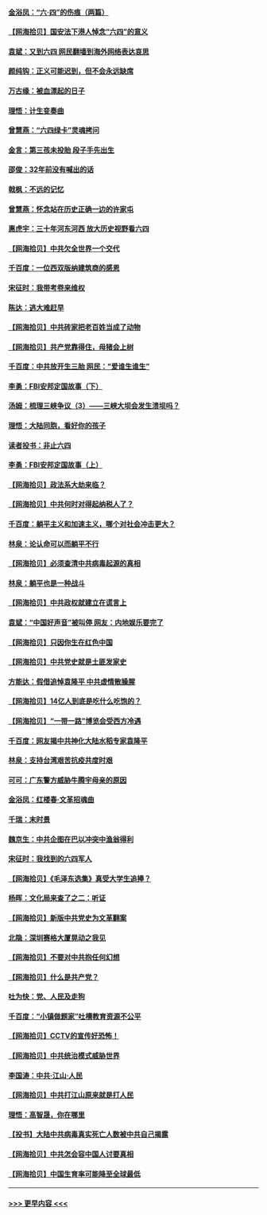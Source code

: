 #### [金浴凤：“六·四”的伤痕（两篇）](../pages/nsc993/n13001719.md?t=06061751) 
#### [【网海拾贝】国安法下港人悼念“六四”的意义](../pages/nsc993/n13001039.md?t=06061751) 
#### [袁斌：又到六四 网民翻墙到海外网络表达哀思](../pages/nsc993/n13000995.md?t=06061751) 
#### [颜纯钩：正义可能迟到，但不会永远缺席](../pages/nsc993/n13000920.md?t=06061751) 
#### [万古缘：被血漂起的日子](../pages/nsc993/n13000914.md?t=06061751) 
#### [理悟：计生变奏曲](../pages/nsc993/n13000414.md?t=06061751) 
#### [曾慧燕：“六四绿卡”灵魂拷问](../pages/nsc993/n13000277.md?t=06061751) 
#### [金言：第三孩未投胎 段子手先出生](../pages/nsc993/n13000215.md?t=06061751) 
#### [邵俊：32年前没有喊出的话](../pages/nsc993/n13000181.md?t=06061751) 
#### [戟枫：不远的记忆](../pages/nsc993/n13000121.md?t=06061751) 
#### [曾慧燕：怀念站在历史正确一边的许家屯](../pages/nsc993/n13000073.md?t=06061751) 
#### [惠虎宇：三十年河东河西 放大历史视野看六四](../pages/nsc993/n13000018.md?t=06061751) 
#### [【网海拾贝】中共欠全世界一个交代](../pages/nsc993/n12998706.md?t=06061751) 
#### [千百度：一位西双版纳建筑商的感恩](../pages/nsc993/n12998487.md?t=06061751) 
#### [宋征时：我带考卷来维权](../pages/nsc993/n12994088.md?t=06061751) 
#### [陈达：逃大难赶早](../pages/nsc993/n12993569.md?t=06061751) 
#### [【网海拾贝】中共砖家把老百姓当成了动物](../pages/nsc993/n12993483.md?t=06061751) 
#### [【网海拾贝】共产党靠得住，母猪会上树](../pages/nsc993/n12990730.md?t=06061751) 
#### [千百度：中共放开生三胎 网民：“爱谁生谁生”](../pages/nsc993/n12990644.md?t=06061751) 
#### [李勇：FBI安邦定国故事（下）](../pages/nsc993/n12987854.md?t=06061751) 
#### [汤姆：梳理三峡争议（3）——三峡大坝会发生溃坝吗？](../pages/nsc993/n12989806.md?t=06061751) 
#### [理悟：大陆同胞，看好你的孩子](../pages/nsc993/n12989778.md?t=06061751) 
#### [读者投书：非止六四](../pages/nsc993/n12989673.md?t=06061751) 
#### [李勇：FBI安邦定国故事（上）](../pages/nsc993/n12987749.md?t=06061751) 
#### [【网海拾贝】政法系大劫来临？](../pages/nsc993/n12987596.md?t=06061751) 
#### [【网海拾贝】中共何时对得起纳税人了？](../pages/nsc993/n12985578.md?t=06061751) 
#### [千百度：躺平主义和加速主义，哪个对社会冲击更大？](../pages/nsc993/n12985512.md?t=06061751) 
#### [林泉：论认命可以而躺平不行](../pages/nsc993/n12985505.md?t=06061751) 
#### [【网海拾贝】必须查清中共病毒起源的真相](../pages/nsc993/n12984276.md?t=06061751) 
#### [林泉：躺平也是一种战斗](../pages/nsc993/n12984194.md?t=06061751) 
#### [【网海拾贝】中共政权就建立在谎言上](../pages/nsc993/n12981880.md?t=06061751) 
#### [袁斌：“中国好声音”被叫停 网友：内地娱乐要完了](../pages/nsc993/n12981826.md?t=06061751) 
#### [【网海拾贝】只因你生在红色中国](../pages/nsc993/n12979096.md?t=06061751) 
#### [【网海拾贝】中共党史就是土匪发家史](../pages/nsc993/n12976478.md?t=06061751) 
#### [方能达：假借追悼袁隆平 中共虚情散臊腥](../pages/nsc993/n12976396.md?t=06061751) 
#### [【网海拾贝】14亿人到底是吃什么吃饱的？](../pages/nsc993/n12974125.md?t=06061751) 
#### [【网海拾贝】“一带一路”博览会受西方冷遇](../pages/nsc993/n12971787.md?t=06061751) 
#### [千百度：网友揭中共神化大陆水稻专家袁隆平](../pages/nsc993/n12971733.md?t=06061751) 
#### [林泉：支持台湾艰苦抗疫共度时艰](../pages/nsc993/n12971350.md?t=06061751) 
#### [可可：广东警方威胁牛腾宇母亲的原因](../pages/nsc993/n12971100.md?t=06061751) 
#### [金浴凤：红楼春·文革招魂曲](../pages/nsc993/n12970354.md?t=06061751) 
#### [千瑞：末时景](../pages/nsc993/n12970337.md?t=06061751) 
#### [魏京生：中共企图在巴以冲突中渔翁得利](../pages/nsc993/n12970286.md?t=06061751) 
#### [宋征时：我找到的六四军人](../pages/nsc993/n12970213.md?t=06061751) 
#### [【网海拾贝】《毛泽东选集》真受大学生追捧？](../pages/nsc993/n12968779.md?t=06061751) 
#### [杨晖：文化局来查了之二：听证](../pages/nsc993/n12966528.md?t=06061751) 
#### [【网海拾贝】新版中共党史为文革翻案](../pages/nsc993/n12967526.md?t=06061751) 
#### [北隐：深圳赛格大厦晃动之我见](../pages/nsc993/n12967393.md?t=06061751) 
#### [【网海拾贝】不要对中共抱任何幻想](../pages/nsc993/n12965222.md?t=06061751) 
#### [【网海拾贝】什么是共产党？](../pages/nsc993/n12962781.md?t=06061751) 
#### [吐为快：党、人民及走狗](../pages/nsc993/n12962747.md?t=06061751) 
#### [千百度：“小镇做题家”吐槽教育资源不公平](../pages/nsc993/n12962705.md?t=06061751) 
#### [【网海拾贝】CCTV的宣传好恐怖！](../pages/nsc993/n12959984.md?t=06061751) 
#### [【网海拾贝】中共统治模式威胁世界](../pages/nsc993/n12957622.md?t=06061751) 
#### [李国涛：中共‧江山‧人民](../pages/nsc993/n12957502.md?t=06061751) 
#### [【网海拾贝】中共打江山原来就是打人民](../pages/nsc993/n12954345.md?t=06061751) 
#### [理悟：高智晟，你在哪里](../pages/nsc993/n12953115.md?t=06061751) 
#### [【投书】大陆中共病毒真实死亡人数被中共自己揭露](../pages/nsc993/n12953050.md?t=06061751) 
#### [【网海拾贝】中共怎会容中国人讨要真相](../pages/nsc993/n12952161.md?t=06061751) 
#### [【网海拾贝】中国生育率可能降至全球最低](../pages/nsc993/n12948793.md?t=06061751) 

----
#### [ >>> 更早内容 <<< ](../indexes/nsc993-earlier.md)
